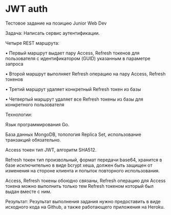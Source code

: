 # JWT auth

Тестовое задание на позицию Junior Web Dev

Задача:
Написать сервис аутентификации.

Четыре REST маршрута:

• Первый маршрут выдает пару Access, Refresh токенов для пользователя с
идентификатором (GUID) указанным в параметре запроса

• Второй маршрут выполняет Refresh операцию на пару Access, Refresh токенов

• Третий маршрут удаляет конкретный Refresh токен из базы

• Четвертый маршрут удаляет все Refresh токены из базы для конкретного
пользователя

Технологии:

Язык программирования Go.

База данных MongoDB, топология Replica Set, использование транзакций обязательно.

Access токен тип JWT, алгоритм SHA512.

Refresh токен тип произвольный, формат передачи base64, хранится в базе
исключительно в виде bcrypt хеша, должен быть защищен от изменения на стороне
клиента и попыток повторного использования.

Access, Refresh токены обоюдно связаны, Refresh операцию для Access токена можно
выполнить только тем Refresh токеном который был выдан вместе с ним.

Результат:
Результат выполнения задания нужно предоставить в виде исходного кода на Github, а
также работающего приложения на Heroku.
